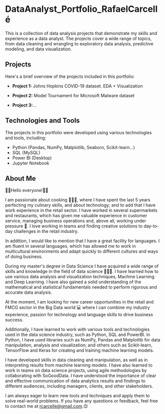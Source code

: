# DataAnalyst_Portfolio_RafaelCarcellé
This is a collection of data analysis projects that demonstrate my skills and experience as a data analyst. The projects cover a wide range of topics, from data cleaning and wrangling to exploratory data analysis, predictive modeling, and data visualization.

## Projects
Here's a brief overview of the projects included in this portfolio:

- **Project 1:** Johns Hopkins COVID-19 dataset. EDA + Visualization

- **Project 2:** Model Tournament for Microsoft Malware dataset

- **Project 3:**...

## Technologies and Tools
The projects in this portfolio were developed using various technologies and tools, including:

- Python (Pandas, NumPy, Matplotlib, Seaborn, Scikit-learn...)
- SQL (MySQL)
- Power BI (Desktop)
- Jupyter Notebook

## About Me
👋🏾Hello everyone!👋🏾

I am passionate about cooking 🧑🏾‍🍳, where I have spent the last 5 years perfecting my culinary skills, and about technology; and to add that I have work experience in the retail sector. I have worked in several supermarkets and restaurants, which has given me valuable experience in customer service, managing business operations and, above all, working under pressure 🥵. I love working in teams and finding creative solutions to day-to-day challenges in the retail industry.

In addition, I would like to mention that I have a great facility for languages. I am fluent in several languages, which has allowed me to work in multicultural environments and adapt quickly to different cultures and ways of doing business.

During my master's degree in Data Science I have acquired a wide range of skills and knowledge in the field of data science 🧑🏾‍⚕️. I have learned how to use various data analysis and visualization techniques, Machine Learning and Deep Learning. I have also gained a solid understanding of the mathematical and statistical fundamentals needed to perform rigorous and accurate data analysis.

At the moment, I am looking for new career opportunities in the retail and FMCG sector in the Big Data world 💻 where I can combine my industry experience, passion for technology and language skills to drive business success. 

Additionally, I have learned to work with various tools and technologies used in the data science industry, such as Python, SQL and PowerBI. In Python, I have used libraries such as NumPy, Pandas and Matplotlib for data manipulation, analysis and visualization; and others such as Scikit-learn, TensorFlow and Keras for creating and training machine learning models.

I have developed skills in data cleaning and manipulation, as well as in interpreting results from machine learning models. I have also learned to work in teams on data science projects, using agile methodologies by collaborating with SoGoodData. I have understood the importance of clear and effective communication of data analytics results and findings to different audiences, including managers, clients, and other stakeholders.

I am always eager to learn new tools and techniques and apply them to solve real-world problems. If you have any questions or feedback, feel free to contact me at rcarcelle@gmail.com.😊

